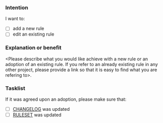 ### Intention
I want to:
- [ ] add a new rule
- [ ] edit an existing rule

### Explanation or benefit
<Please describe what you would like achieve with a new rule or an adoption of an existing rule. If you refer to an already existing rule in any other project, please provide a link so that it is easy to find what you are refering to>.

### Tasklist
If it was agreed upon an adoption, please make sure that:
- [ ] [CHANGELOG](../CHANGELOG.md) was updated
- [ ] [RULESET](../RULESET.md) was updated
